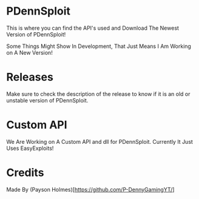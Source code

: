 # PDennSploit
This is where you can find the API's used and Download The Newest Version of PDennSploit!

Some Things Might Show In Development, That Just Means I Am Working on A New Version!

# Releases

Make sure to check the description of the release to know if it is an old or unstable version of PDennSploit.

# Custom API

We Are Working on A Custom API and dll for PDennSploit. Currently It Just Uses EasyExploits!

# Credits

Made By (Payson Holmes)[https://github.com/P-DennyGamingYT/]
